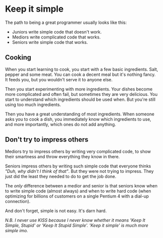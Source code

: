 # Keep it simple

The path to being a great programmer usually looks like this:

* Juniors write simple code that doesn't work.
* Mediors write complicated code that works.
* Seniors write simple code that works.

## Cooking

When you start learning to cook, you start with a few basic ingredients. Salt, pepper and some meat. You can cook a decent meal but it's nothing fancy. It feeds you, but you wouldn't serve it to anyone else.

Then you start experimenting with more ingredients. Your dishes become more complicated and often fail, but sometimes they are very delicious. You start to understand which ingredients should be used when. But you're still using too much ingredients.

Then you have a great understanding of most ingredients. When someone asks you to cook a dish, you immediately know which ingredients to use, and more importantly, which ones do not add anything.

## Don't try to impress others

Mediors try to impress others by writing very complicated code, to show their smartness and throw everything they know in there.

Seniors impress others by writing such simple code that everyone thinks _"Duh, why didn't I think of that"_. But they were not trying to impress. They just did the least they needed to do to get the job done.

The _only_ difference between a medior and senior is that seniors know when to write simple code (almost always) and when to write hard code (when optimizing for billions of customers on a single Pentium 4 with a dial-up connection).

And don't forget, simple is not easy. It's darn hard.

_N.B. I never use KISS because I never know whether it means 'Keep It Simple, Stupid' or 'Keep It Stupid Simple'. 'Keep it simple' is much more simple imo._
